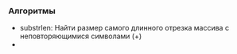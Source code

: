### Алгоритмы

- substrlen: Найти размер самого длинного отрезка массива с неповторяющимися символами (+)
- 